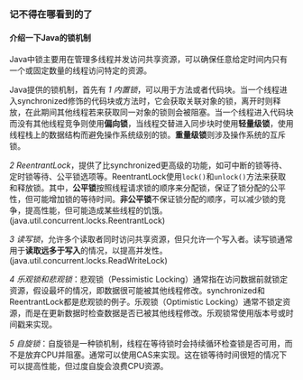 ### 记不得在哪看到的了

#### 介绍一下Java的锁机制

Java中锁主要用在管理多线程并发访问共享资源，可以确保任意给定时间内只有一个或固定数量的线程访问特定的资源。

Java提供的锁机制，首先有
*1 内置锁*，可以用于方法或者代码块。当一个线程进入synchronized修饰的代码块或方法时，它会获取关联对象的锁，离开时则释放，在此期间其他线程若来获取同一对象的锁则会被阻塞。当一个线程进入代码块而没有其他线程竞争则使用**偏向锁**，当线程交替进入同步块时使用**轻量级锁**，使用线程栈上的数据结构而避免操作系统级别的锁。**重量级锁**则涉及操作系统的互斥锁。

*2 ReentrantLock*，提供了比synchronized更高级的功能，如可中断的锁等待、定时锁等待、公平锁选项等。ReentrantLock使用`lock()`和`unlock()`方法来获取和释放锁。其中，**公平锁**按照线程请求锁的顺序来分配锁，保证了锁分配的公平性，但可能增加锁的等待时间。**非公平锁**不保证锁分配的顺序，可以减少锁的竞争，提高性能，但可能造成某些线程的饥饿。(java.util.concurrent.locks.ReentrantLock)

*3 读写锁*，允许多个读取者同时访问共享资源，但只允许一个写入者。读写锁通常用于**读取远多于写入**的情况，以提高并发性。(java.util.concurrent.locks.ReadWriteLock)

*4 乐观锁和悲观锁*：悲观锁（Pessimistic Locking）通常指在访问数据前就锁定资源，假设最坏的情况，即数据很可能被其他线程修改。synchronized和ReentrantLock都是悲观锁的例子。乐观锁（Optimistic Locking）通常不锁定资源，而是在更新数据时检查数据是否已被其他线程修改。乐观锁常使用版本号或时间戳来实现。

*5 自旋锁*：自旋锁是一种锁机制，线程在等待锁时会持续循环检查锁是否可用，而不是放弃CPU并阻塞。通常可以使用CAS来实现。这在锁等待时间很短的情况下可以提高性能，但过度自旋会浪费CPU资源。